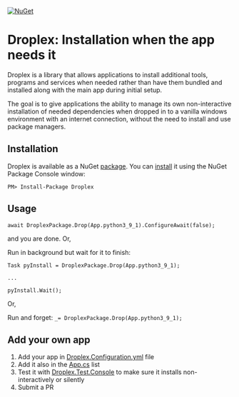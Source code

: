 [![NuGet](https://img.shields.io/nuget/v/Droplex.svg)](https://nuget.org/packages/Droplex)

# Droplex: Installation when the app needs it

Droplex is a library that allows applications to install additional tools, programs and services when needed rather than have them bundled and installed along with the main app during initial setup. 

The goal is to give applications the ability to manage its own non-interactive installation of needed dependencies when dropped in to a vanilla windows environment with an internet connection, without the need to install and use package managers.

## Installation
Droplex is available as a NuGet [package](https://www.nuget.org/packages/Droplex/). You can [install](http://docs.nuget.org/docs/start-here/installing-nuget) it using the NuGet Package Console window:

```
PM> Install-Package Droplex
```

## Usage

```
await DroplexPackage.Drop(App.python3_9_1).ConfigureAwait(false);
```

and you are done. Or,

Run in background but wait for it to finish:
```
Task pyInstall = DroplexPackage.Drop(App.python3_9_1); 

...

pyInstall.Wait();
```

Or,

Run and forget:
`_= DroplexPackage.Drop(App.python3_9_1);`


## Add your own app
1. Add your app in [Droplex.Configuration.yml](https://github.com/jjw24/Droplex/blob/main/Droplex/Droplex.Configuration.yml) file
2. Add it also in the [App.cs](https://github.com/jjw24/Droplex/blob/main/Droplex/App.cs) list
3. Test it with [Droplex.Test.Console](https://github.com/jjw24/Droplex/tree/main/Droplex.Test.Console) to make sure it installs non-interactively or silently
4. Submit a PR

